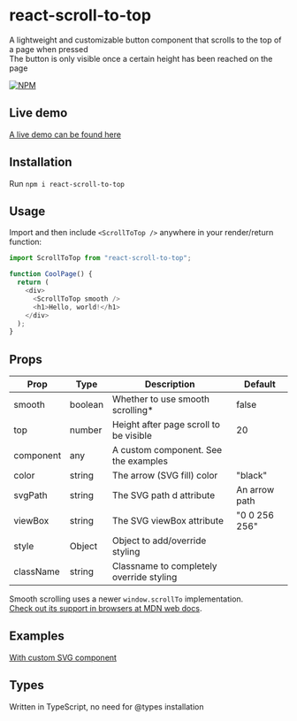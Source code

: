 # react-scroll-to-top

A lightweight and customizable button component that scrolls to the top of a page when pressed  
The button is only visible once a certain height has been reached on the page

[![NPM](https://nodei.co/npm/react-scroll-to-top.png)](https://nodei.co/npm/react-scroll-to-top/)

## Live demo
[A live demo can be found here](https://codesandbox.io/s/react-scroll-to-top-demo-rmuvx?file=/src/App.js)

## Installation

Run `npm i react-scroll-to-top`

## Usage

Import and then include `<ScrollToTop />` anywhere in your render/return function:

```js
import ScrollToTop from "react-scroll-to-top";

function CoolPage() {
  return (
    <div>
      <ScrollToTop smooth />
      <h1>Hello, world!</h1>
    </div>
  );
}
```

## Props

| Prop      | Type    | Description                              | Default       |
| --------- | ------- | ---------------------------------------- | ------------- |
| smooth    | boolean | Whether to use smooth scrolling*         | false         |
| top       | number  | Height after page scroll to be visible   | 20            |
| component | any     | A custom component. See the examples     |               |
| color     | string  | The arrow (SVG fill) color               | "black"       |
| svgPath   | string  | The SVG path d attribute                 | An arrow path |
| viewBox   | string  | The SVG viewBox attribute                | "0 0 256 256" |
| style     | Object  | Object to add/override styling           |               |
| className | string  | Classname to completely override styling |               |

Smooth scrolling uses a newer `window.scrollTo` implementation.\
[Check out its support in browsers at MDN web docs](https://developer.mozilla.org/en-US/docs/Web/API/Window/scrollTo).

## Examples  
[With custom SVG component](https://codesandbox.io/s/react-scroll-to-top-custom-svg-or74g?file=/src/App.js)  

## Types

Written in TypeScript, no need for @types installation
